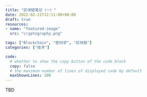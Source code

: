 ```yaml
---
title: "区块链笔记（一）"
date: 2022-02-21T12:11:00+08:00
draft: true
resources:
- name: "featured-image"
  src: "cryptography.png"

tags: ["Blockchain", "密码学", "区块链"]
categories: ["技术"]

code:
  # whether to show the copy button of the code block
  copy: false
  # the maximum number of lines of displayed code by default
  maxShownLines: 100
---
```


TBD
